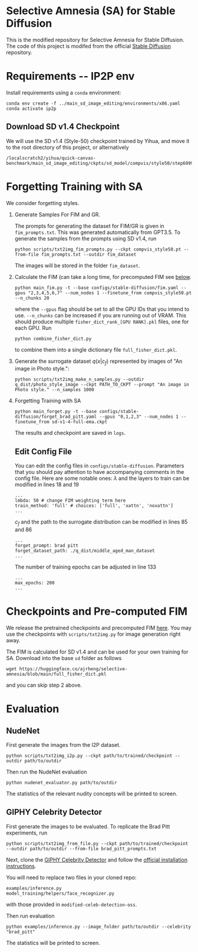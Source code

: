 # Selective Amnesia (SA) for Stable Diffusion
This is the modified repository for Selective Amnesia for Stable Diffusion. The code of this project
is modifed from the official [Stable Diffusion](https://github.com/CompVis/stable-diffusion) repository.

# Requirements -- IP2P env
Install requirements using a `conda` environment:
```
conda env create -f ../main_sd_image_editing/environments/x86.yaml
conda activate ip2p
```

## Download SD v1.4 Checkpoint
We will use the SD v1.4 (Style-50) checkpoint trained by Yihua, and move it to the root directory of this project, or alternatively
```
/localscratch2/yihua/quick-canvas-benchmark/main_sd_image_editing/ckpts/sd_model/compvis/style50/step6999.ckpt
```

# Forgetting Training with SA
We consider forgetting styles.

1. Generate Samples For FIM and GR.

    The prompts for generating the dataset for FIM/GR is given in `fim_prompts.txt`. This was generated automatically from GPT3.5. To generate the samples from the prompts using SD v1.4, run
    ```
    python scripts/txt2img_fim_prompts.py --ckpt compvis_style50.pt --from-file fim_prompts.txt --outdir fim_dataset
    ```
    The images will be stored in the folder `fim_dataset`.

2. Calculate the FIM (can take a long time, for precomputed FIM see [below](#checkpoints-and-pre-computed-fim).
    ```
    python main_fim.py -t --base configs/stable-diffusion/fim.yaml --gpus "2,3,4,5,6,7" --num_nodes 1 --finetune_from compvis_style50.pt --n_chunks 20
    ```
    where the `--gpus` flag should be set to all the GPU IDs that you intend to use. `--n_chunks` can be increased if you are running out of VRAM. This should produce multiple `fisher_dict_rank_[GPU RANK].pkl` files, one for each GPU. Run
    ```
    python combine_fisher_dict.py
    ```
    to combine them into a single dictionary file `full_fisher_dict.pkl`.

3. Generate the surrogate dataset $q(x|c_f)$ represented by images of "An image in Photo style.":
    ```
    python scripts/txt2img_make_n_samples.py --outdir q_dist/photo_style_image --ckpt PATH_TO_CKPT --prompt "An image in Photo style." --n_samples 1000
    ```

4. Forgetting Training with SA
    ```
    python main_forget.py -t --base configs/stable-diffusion/forget_brad_pitt.yaml --gpus "0,1,2,3" --num_nodes 1 --finetune_from sd-v1-4-full-ema.ckpt
    ```
    The results and checkpoint are saved in `logs`.

    ## Edit Config File
    You can edit the config files in `configs/stable-diffusion`. Parameters that you should pay attention to have accompanying comments in the config file. Here are some notable ones:
    $\lambda$ and the layers to train can be modified in lines 18 and 19
    ```
    ...
    lmbda: 50 # change FIM weighting term here
    train_method: 'full' # choices: ['full', 'xattn', 'noxattn']
    ...
    ```
    $c_f$ and the path to the surrogate distribution can be modified in lines 85 and 86
    ```
    ...
    forget_prompt: brad pitt
    forget_dataset_path: ./q_dist/middle_aged_man_dataset
    ...
    ```
    The number of training epochs can be adjusted in line 133
    ```
    ...
    max_epochs: 200
    ...
    ```

# Checkpoints and Pre-computed FIM

We release the pretrained checkpoints and precomputed FIM [here](https://huggingface.co/ajrheng/selective-amnesia/tree/main). You may use the checkpoints with `scripts/txt2img.py` for image generation right away. 

The FIM is calculated for SD v1.4 and can be used for your own training for SA. Download into the base `sd` folder as follows
```
wget https://huggingface.co/ajrheng/selective-amnesia/blob/main/full_fisher_dict.pkl
```
and you can skip step 2 above. 

# Evaluation

## NudeNet 
First generate the images from the I2P dataset. 
```
python scripts/txt2img_i2p.py --ckpt path/to/trained/checkpoint --outdir path/to/outdir
```

Then run the NudeNet evaluation
```
python nudenet_evaluator.py path/to/outdir
```
The statistics of the relevant nudity concepts will be printed to screen.

## GIPHY Celebrity Detector
First generate the images to be evaluated. To replicate the Brad Pitt experiments, run
```
python scripts/txt2img_from_file.py --ckpt path/to/trained/checkpoint --outdir path/to/outdir --from-file brad_pitt_prompts.txt 
```

Next, clone the [GIPHY Celebrity Detector](https://github.com/Giphy/celeb-detection-oss) and follow the [official installation instructions](https://github.com/Giphy/celeb-detection-oss/tree/master/examples).

You will need to replace two files in your cloned repo:
```
examples/inference.py
model_training/helpers/face_recognizer.py
```
with those provided in `modified-celeb-detection-oss`. 

Then run evaluation
```
python examples/inference.py --image_folder path/to/outdir --celebrity "brad_pitt"
```
The statistics will be printed to screen.